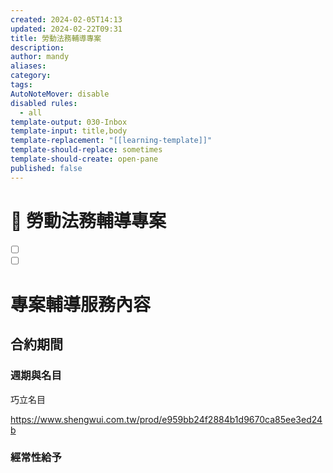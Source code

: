 ```yaml
---
created: 2024-02-05T14:13
updated: 2024-02-22T09:31
title: 勞動法務輔導專案
description: 
author: mandy
aliases: 
category: 
tags: 
AutoNoteMover: disable
disabled rules:
  - all
template-output: 030-Inbox
template-input: title,body
template-replacement: "[[learning-template]]"
template-should-replace: sometimes
template-should-create: open-pane
published: false
---
```

# 🚀 勞動法務輔導專案

- [ ] []()
- [ ] []()

# 專案輔導服務內容
## 合約期間

### 週期與名目
巧立名目

https://www.shengwui.com.tw/prod/e959bb24f2884b1d9670ca85ee3ed24b
### 經常性給予
